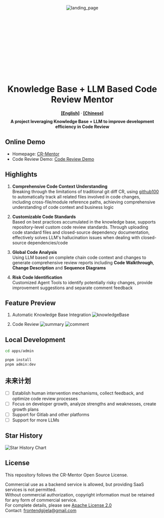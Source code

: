 <div style="width: 100%; height: 420px; display: flex; justify-content: center; align-items: center; margin-bottom: 20px;">
  <img alt="landing_page" src="https://pub-dddb5f1064884f6498b3ec0a1c031c0d.r2.dev/landing_cr_mentor.png">
</div>

<h1 align="center">Knowledge Base + LLM Based Code Review Mentor</h1>

<div align="center">
  <a href="README.md"><strong>[English]</strong></a> ·
  <a href="README-zh_CN.md"><strong>[Chinese]</strong></a>
</div>

<div align="center" style="margin-top: 10px;">
  <strong>A project leveraging Knowledge Base + LLM to improve development efficiency in Code Review</strong>
</div>

## Online Demo

- Homepage: [CR-Mentor](https://cr-mentor.top/)
- Code Review Demo: [Code Review Demo](https://github.com/Gijela/Auth-Github-App/pull/46)

## Highlights

1. **Comprehensive Code Context Understanding**  
   Breaking through the limitations of traditional git diff CR, using [github100](https://github.com/gijela/github100) to automatically track all related files involved in code changes, including cross-file/module reference paths, achieving comprehensive understanding of code context and business logic

2. **Customizable Code Standards**  
   Based on best practices accumulated in the knowledge base, supports repository-level custom code review standards. Through uploading code standard files and closed-source dependency documentation, effectively solves LLM's hallucination issues when dealing with closed-source dependencies/code

3. **Global Code Analysis**  
   Using LLM based on complete chain code context and changes to generate comprehensive review reports including **Code Walkthrough**, **Change Description** and **Sequence Diagrams**

4. **Risk Code Identification**  
   Customized Agent Tools to identify potentially risky changes, provide improvement suggestions and separate comment feedback

## Feature Preview

1. Automatic Knowledge Base Integration
   ![knowledgeBase](https://pub-dddb5f1064884f6498b3ec0a1c031c0d.r2.dev/knowledgeBase.png)

2. Code Review
   ![summary](./apps/admin/public/cr/summary.png)
   ![comment](./apps/admin/public/cr/comment.png)

## Local Development

```bash
cd apps/admin

pnpm install
pnpm admin:dev
```

## 未来计划

- [ ] Establish human intervention mechanisms, collect feedback, and optimize code review processes
- [ ] Focus on developer growth, analyze strengths and weaknesses, create growth plans
- [ ] Support for Gitlab and other platforms
- [ ] Support for more LLMs

## Star History

![Star History Chart](https://api.star-history.com/svg?repos=Gijela/CR-Mentor&type=Date)

## License

This repository follows the CR-Mentor Open Source License.

Commercial use as a backend service is allowed, but providing SaaS services is not permitted.  
Without commercial authorization, copyright information must be retained for any form of commercial service.  
For complete details, please see [Apache License 2.0](./LICENSE)  
Contact: frontendgijela@gmail.com
